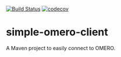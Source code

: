 [![Build Status](https://travis-ci.org/GReD-Clermont/simple-omero-client.svg?branch=master)](https://travis-ci.org/GReD-Clermont/simple-omero-client) [![codecov](https://codecov.io/gh/GReD-Clermont/simple-omero-client/branch/master/graph/badge.svg)](https://codecov.io/gh/GReD-Clermont/simple-omero-client)

# simple-omero-client
A Maven project to easily connect to OMERO.
